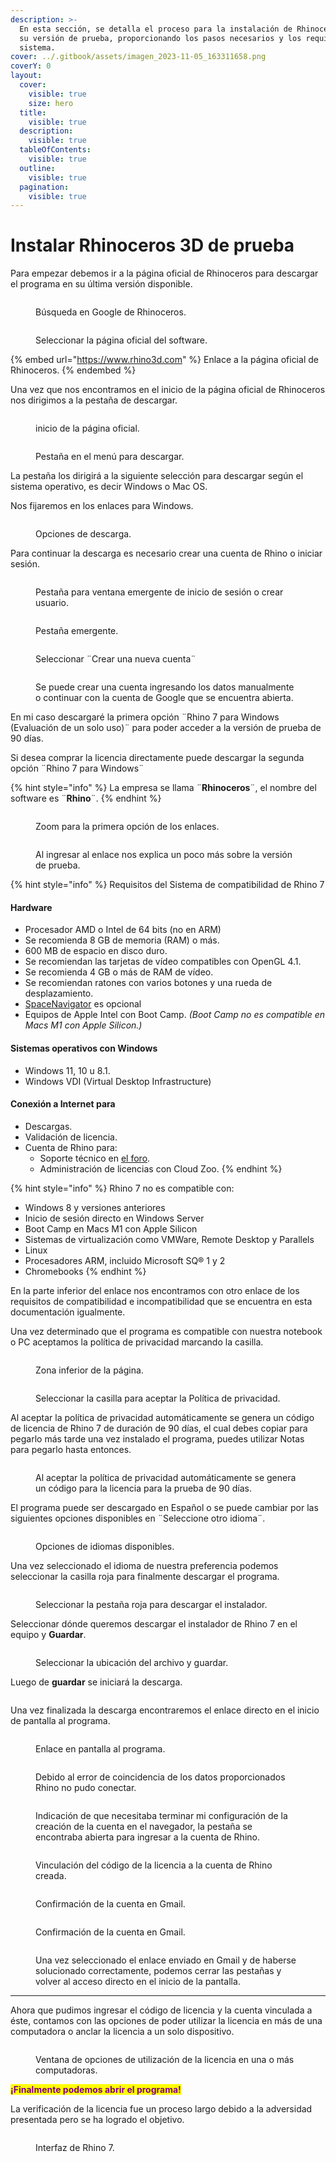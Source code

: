 ```yaml
---
description: >-
  En esta sección, se detalla el proceso para la instalación de Rhinoceros 3D en
  su versión de prueba, proporcionando los pasos necesarios y los requisitos del
  sistema.
cover: ../.gitbook/assets/imagen_2023-11-05_163311658.png
coverY: 0
layout:
  cover:
    visible: true
    size: hero
  title:
    visible: true
  description:
    visible: true
  tableOfContents:
    visible: true
  outline:
    visible: true
  pagination:
    visible: true
---
```


# Instalar Rhinoceros 3D de prueba

&#x20;Para empezar debemos ir a la página oficial de Rhinoceros para descargar el programa en su última versión disponible.

<div>

<figure><img src="../.gitbook/assets/imagen_2023-11-04_143344913.png" alt=""><figcaption><p>Búsqueda en Google de Rhinoceros.</p></figcaption></figure>

 

<figure><img src="../.gitbook/assets/imagen_2023-11-04_143419241.png" alt=""><figcaption><p>Seleccionar la página oficial del software.</p></figcaption></figure>

</div>

{% embed url="https://www.rhino3d.com" %}
Enlace a la página oficial de Rhinoceros.
{% endembed %}

Una vez que nos encontramos en el inicio de la página oficial de Rhinoceros nos dirigimos a la pestaña de descargar.

<figure><img src="../.gitbook/assets/imagen_2023-11-04_143443188.png" alt=""><figcaption><p>inicio de la página oficial.</p></figcaption></figure>

<figure><img src="../.gitbook/assets/imagen_2023-11-04_143502664.png" alt=""><figcaption><p>Pestaña en el menú para descargar.</p></figcaption></figure>

La pestaña los dirigirá a la siguiente selección para descargar según el sistema operativo, es decir Windows o Mac OS.&#x20;

Nos fijaremos en los enlaces para Windows.

<figure><img src="../.gitbook/assets/imagen_2023-11-04_143529563.png" alt=""><figcaption><p>Opciones de descarga.</p></figcaption></figure>

Para continuar la descarga es necesario crear una cuenta de Rhino o iniciar sesión.

<figure><img src="../.gitbook/assets/imagen_2023-11-04_143540875.png" alt=""><figcaption><p> Pestaña para ventana emergente de inicio de sesión o crear usuario.</p></figcaption></figure>

<figure><img src="../.gitbook/assets/imagen_2023-11-04_143554566.png" alt=""><figcaption><p>Pestaña emergente.</p></figcaption></figure>

<figure><img src="../.gitbook/assets/imagen_2023-11-04_143616801.png" alt=""><figcaption><p>Seleccionar ¨Crear una nueva cuenta¨</p></figcaption></figure>

<figure><img src="../.gitbook/assets/imagen_2023-11-04_143629514.png" alt=""><figcaption><p>Se puede crear una cuenta ingresando los datos manualmente o continuar con la cuenta de Google que se encuentra abierta.</p></figcaption></figure>

En mi caso descargaré la primera opción ¨Rhino 7 para Windows (Evaluación de un solo uso)¨ para poder acceder a la versión de prueba de 90 días.

Si desea comprar la licencia directamente puede descargar la  segunda opción ¨Rhino 7 para Windows¨

{% hint style="info" %}
La empresa se llama ¨**Rhinoceros**¨, el nombre del software es ¨**Rhino**¨.
{% endhint %}

<figure><img src="../.gitbook/assets/imagen_2023-11-04_143709574.png" alt=""><figcaption><p>Zoom para la primera opción de los enlaces.</p></figcaption></figure>

<figure><img src="../.gitbook/assets/imagen_2023-11-04_143723866.png" alt=""><figcaption><p>Al ingresar al enlace nos explica un poco más sobre la versión de prueba.</p></figcaption></figure>

{% hint style="info" %}
Requisitos del Sistema de compatibilidad de Rhino 7

#### Hardware

* Procesador AMD o Intel de 64 bits (no en ARM)
* Se recomienda 8 GB de memoria (RAM) o más.
* 600 MB de espacio en disco duro.
* Se recomiendan las tarjetas de vídeo compatibles con OpenGL 4.1.
* Se recomienda 4 GB o más de RAM de vídeo.
* Se recomiendan ratones con varios botones y una rueda de desplazamiento.
* [SpaceNavigator](http://www.3dconnexion.com/) es opcional
* Equipos de Apple Intel con Boot Camp. _(Boot Camp no es compatible en Macs M1 con Apple Silicon.)_

#### Sistemas operativos con Windows

* Windows 11, 10 u 8.1.
* Windows VDI (Virtual Desktop Infrastructure)

#### Conexión a Internet para

* Descargas.
* Validación de licencia.
* Cuenta de Rhino para:
  * Soporte técnico en [el foro](https://discourse.mcneel.com/c/rhino/rhino-for-windows/1).
  * Administración de licencias con Cloud Zoo.
{% endhint %}

{% hint style="info" %}
Rhino 7 no es compatible con:

* Windows 8 y versiones anteriores
* Inicio de sesión directo en Windows Server
* Boot Camp en Macs M1 con Apple Silicon
* Sistemas de virtualización como VMWare, Remote Desktop y Parallels
* Linux
* Procesadores ARM, incluido Microsoft SQ® 1 y 2
* Chromebooks
{% endhint %}

En la parte inferior del enlace nos encontramos con otro enlace de los requisitos de compatibilidad e incompatibilidad que se encuentra en esta documentación igualmente.&#x20;

Una vez determinado que el programa es compatible con nuestra notebook o PC aceptamos la política de privacidad marcando la casilla.

<figure><img src="../.gitbook/assets/imagen_2023-11-04_143743910.png" alt=""><figcaption><p>Zona inferior de la página.</p></figcaption></figure>

<figure><img src="../.gitbook/assets/imagen_2023-11-04_143755536.png" alt=""><figcaption><p>Seleccionar la casilla para aceptar la Política de privacidad.</p></figcaption></figure>

Al aceptar la política de privacidad automáticamente se genera un código de licencia de Rhino 7 de duración de 90 días, el cual debes copiar para pegarlo más tarde una vez instalado el programa, puedes utilizar Notas para pegarlo hasta entonces.

<figure><img src="../.gitbook/assets/imagen_2023-11-04_143805095.png" alt=""><figcaption><p>Al aceptar la política de privacidad automáticamente se genera un código para la licencia para la prueba de 90 días.</p></figcaption></figure>

El programa puede ser descargado en Español o se puede cambiar por las siguientes opciones disponibles en ¨Seleccione otro idioma¨.

<figure><img src="../.gitbook/assets/imagen_2023-11-04_143814833.png" alt=""><figcaption><p>Opciones de idiomas disponibles.</p></figcaption></figure>

Una vez seleccionado el idioma de nuestra preferencia podemos seleccionar la casilla roja para finalmente descargar el programa.

<figure><img src="../.gitbook/assets/imagen_2023-11-04_143830331.png" alt=""><figcaption><p>Seleccionar la pestaña roja para descargar el instalador.</p></figcaption></figure>

Seleccionar dónde queremos descargar el instalador de Rhino 7 en el equipo y **Guardar**.

<figure><img src="../.gitbook/assets/imagen_2023-11-04_143840960.png" alt=""><figcaption><p>Seleccionar la ubicación del archivo y guardar.</p></figcaption></figure>

Luego de **guardar** se iniciará la descarga.

<figure><img src="../.gitbook/assets/imagen_2023-11-04_143854233.png" alt=""><figcaption></figcaption></figure>

Una vez finalizada la descarga encontraremos el enlace directo en el inicio de pantalla al programa.

<figure><img src="../.gitbook/assets/imagen_2023-11-04_143908704.png" alt=""><figcaption><p>Enlace en pantalla al programa.</p></figcaption></figure>

<div>

<figure><img src="../.gitbook/assets/imagen_2023-11-04_144001290.png" alt=""><figcaption><p>Debido al error de coincidencia de los datos proporcionados Rhino no pudo conectar.</p></figcaption></figure>

 

<figure><img src="../.gitbook/assets/imagen_2023-11-04_144010590.png" alt=""><figcaption><p>Indicación de que necesitaba terminar mi configuración de la creación de la cuenta en el navegador, la pestaña se encontraba abierta para ingresar a la cuenta de Rhino.</p></figcaption></figure>

</div>

<figure><img src="../.gitbook/assets/imagen_2023-11-04_144021020.png" alt=""><figcaption><p>Vinculación del código de la licencia a la cuenta de Rhino creada.</p></figcaption></figure>

<figure><img src="../.gitbook/assets/imagen_2023-11-04_144515315.png" alt=""><figcaption><p>Confirmación de la cuenta en Gmail.</p></figcaption></figure>

<figure><img src="../.gitbook/assets/imagen_2023-11-04_144515315.png" alt=""><figcaption><p>Confirmación de la cuenta en Gmail.</p></figcaption></figure>

<figure><img src="../.gitbook/assets/imagen_2023-11-04_144527157.png" alt=""><figcaption><p>Una vez seleccionado el enlace enviado en Gmail y de haberse solucionado correctamente,  podemos cerrar las pestañas y volver al acceso directo en el inicio de la pantalla.</p></figcaption></figure>

***

Ahora que pudimos ingresar el código de licencia y la cuenta vinculada a éste, contamos con las opciones de poder utilizar la licencia en más de una computadora o anclar la licencia a un solo dispositivo.

<figure><img src="../.gitbook/assets/imagen_2023-11-04_144541975.png" alt=""><figcaption><p>Ventana de opciones de utilización de la licencia en una o más computadoras.</p></figcaption></figure>

<mark style="color:purple;">**¡Finalmente podemos abrir el programa!**</mark>

La verificación de la licencia fue un proceso largo debido a la adversidad presentada pero se ha logrado el objetivo.

<figure><img src="../.gitbook/assets/imagen_2023-11-04_145910457.png" alt=""><figcaption><p>Interfaz de Rhino 7.</p></figcaption></figure>
